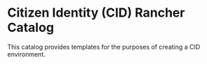 # Citizen Identity (CID) Rancher Catalog

This catalog provides templates for the purposes of creating a CID environment.
